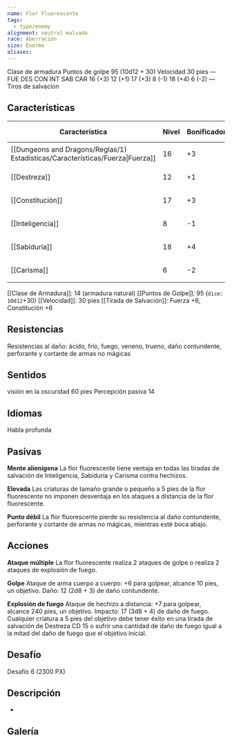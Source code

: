 ```yaml
---
name: Flor Fluorescente
tags:
  - type/enemy
alignment: neutral malvado
race: Aberración
size: Enorme
aliases:
---
```


Clase de armadura 
Puntos de golpe 95 (10d12 + 30)
Velocidad 30 pies
—
FUE DES CON INT SAB CAR
16 (+3) 12 (+1) 17 (+3) 8 (-1) 18 (+4) 6 (-2)
—Tiros de salvación 
## Características

| Característica                                                                 | Nivel | Bonificador | Lanzar dado      |
| ------------------------------------------------------------------------------ | ----- | ----------- | ---------------- |
| [[Dungeons and Dragons/Reglas/1) Estadisticas/Características/Fuerza\|Fuerza]] | 16    | +3          | `dice: 1d20 + 0` |
| [[Destreza]]                                                                   | 12    | +1          | `dice: 1d20 + 0` |
| [[Constitución]]                                                               | 17    | +3          | `dice: 1d20 + 0` |
| [[Inteligencia]]                                                               | 8     | -1          | `dice: 1d20 + 0` |
| [[Sabiduría]]                                                                  | 18    | +4          | `dice: 1d20 + 0` |
| [[Carisma]]                                                                    | 6     | -2          | `dice: 1d20 + 0` |

[[Clase de Armadura]]: 14 (armadura natural)
[[Puntos de Golpe]]: 95 (`dice: 10d12`+30)
[[Velocidad]]: 30 pies
[[Tirada de Salvación]]: Fuerza +6, Constitución +6

## Resistencias

Resistencias al daño: ácido, frío, fuego, veneno, trueno, daño contundente, perforante y cortante de armas no mágicas


## Sentidos

visión en la oscuridad 60 pies
Percepción pasiva 14

## Idiomas

Habla profunda

## Pasivas

**Mente alienígena**
La flor fluorescente tiene ventaja en todas las tiradas de salvación de Inteligencia, Sabiduría y Carisma contra hechizos.

**Elevada**
Las criaturas de tamaño grande o pequeño a 5 pies de la flor fluorescente no imponen desventaja en los ataques a distancia de la flor fluorescente.

**Punto débil**
La flor fluorescente pierde su resistencia al daño contundente, perforante y cortante de armas no mágicas, mientras esté boca abajo.

## Acciones

**Ataque múltiple**
La flor fluorescente realiza 2 ataques de golpe o realiza 2 ataques de explosión de fuego.

**Golpe**
Ataque de arma cuerpo a cuerpo: +6 para golpear, alcance 10 pies, un objetivo.
Daño: 12 (2d8 + 3) de daño contundente.

**Explosión de fuego**
Ataque de hechizo a distancia: +7 para golpear, alcance 240 pies, un objetivo. 
Impacto: 17 (3d8 + 4) de daño de fuego. Cualquier criatura a 5 pies del objetivo debe tener éxito en una tirada de salvación de Destreza CD 15 o sufrir una cantidad de daño de fuego igual a la mitad del daño de fuego que el objetivo inicial.

## Desafío

Desafío 6 (2300 PX)

## Descripción

-

## Galería


